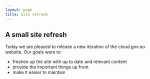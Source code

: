 ```yaml
---
layout: page
title: Site refresh
---
```


## A small site refresh

Today we are pleased to release a new iteration of the *cloud.gov.au* website. Our goals were to:

* freshen up the site with up to date and relevant content
* provide the important things up front
* make it easier to maintain